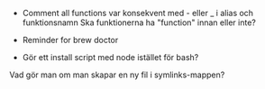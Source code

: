 
* Comment all functions
var konsekvent med - eller _ i alias och funktionsnamn
Ska funktionerna ha "function" innan eller inte?

* Reminder for brew doctor

* Gör ett install script med node istället för bash?

Vad gör man om man skapar en ny fil i symlinks-mappen?
